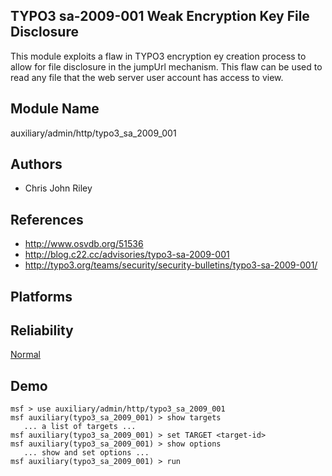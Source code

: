 ## TYPO3 sa-2009-001 Weak Encryption Key File Disclosure

This module exploits a flaw in TYPO3 encryption ey creation 
process to allow for file disclosure in the jumpUrl 
mechanism. This flaw can be used to read any file that the 
web server user account has access to view.


## Module Name
auxiliary/admin/http/typo3_sa_2009_001

## Authors
* Chris John Riley


## References
* http://www.osvdb.org/51536
* http://blog.c22.cc/advisories/typo3-sa-2009-001
* http://typo3.org/teams/security/security-bulletins/typo3-sa-2009-001/




## Platforms


## Reliability
[Normal](https://github.com/rapid7/metasploit-framework/wiki/Exploit-Ranking)

## Demo

```
msf > use auxiliary/admin/http/typo3_sa_2009_001
msf auxiliary(typo3_sa_2009_001) > show targets
   ... a list of targets ...
msf auxiliary(typo3_sa_2009_001) > set TARGET <target-id>
msf auxiliary(typo3_sa_2009_001) > show options
   ... show and set options ...
msf auxiliary(typo3_sa_2009_001) > run
```
    
    